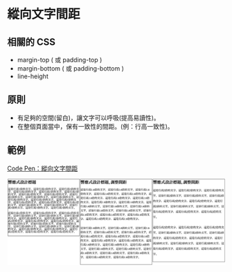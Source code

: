 # 縱向文字間距

## 相關的 CSS

* margin-top \( 或 padding-top \)
* margin-bottom \( 或 padding-bottom \)
* line-height

## 原則

* 有足夠的空間\(留白\)，讓文字可以呼吸\(提高易讀性\)。
* 在整個頁面當中，保有一致性的間距。\(例：行高一致性\)。

## 範例

[Code Pen：縱向文字間距](https://codepen.io/carlos411/pen/gNJmJd)

![&#x7E31;&#x5411;&#x6587;&#x5B57;&#x9593;&#x8DDD;&#x5DEE;&#x7570;](../../.gitbook/assets/line_spacing.png)



